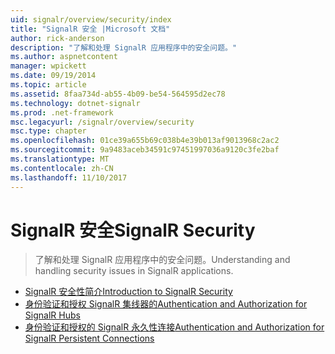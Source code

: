 ```yaml
---
uid: signalr/overview/security/index
title: "SignalR 安全 |Microsoft 文档"
author: rick-anderson
description: "了解和处理 SignalR 应用程序中的安全问题。"
ms.author: aspnetcontent
manager: wpickett
ms.date: 09/19/2014
ms.topic: article
ms.assetid: 8faa734d-ab55-4b09-be54-564595d2ec78
ms.technology: dotnet-signalr
ms.prod: .net-framework
msc.legacyurl: /signalr/overview/security
msc.type: chapter
ms.openlocfilehash: 01ce39a655b69c038b4e39b013af9013968c2ac2
ms.sourcegitcommit: 9a9483aceb34591c97451997036a9120c3fe2baf
ms.translationtype: MT
ms.contentlocale: zh-CN
ms.lasthandoff: 11/10/2017
---
```

<a name="signalr-security"></a><span data-ttu-id="36b27-103">SignalR 安全</span><span class="sxs-lookup"><span data-stu-id="36b27-103">SignalR Security</span></span>
====================
> <span data-ttu-id="36b27-104">了解和处理 SignalR 应用程序中的安全问题。</span><span class="sxs-lookup"><span data-stu-id="36b27-104">Understanding and handling security issues in SignalR applications.</span></span>


- [<span data-ttu-id="36b27-105">SignalR 安全性简介</span><span class="sxs-lookup"><span data-stu-id="36b27-105">Introduction to SignalR Security</span></span>](introduction-to-security.md)
- [<span data-ttu-id="36b27-106">身份验证和授权 SignalR 集线器的</span><span class="sxs-lookup"><span data-stu-id="36b27-106">Authentication and Authorization for SignalR Hubs</span></span>](hub-authorization.md)
- [<span data-ttu-id="36b27-107">身份验证和授权的 SignalR 永久性连接</span><span class="sxs-lookup"><span data-stu-id="36b27-107">Authentication and Authorization for SignalR Persistent Connections</span></span>](persistent-connection-authorization.md)
